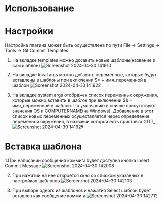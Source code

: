 # Использование

# Настройки

Настройка плагина может быть осуществлена по пути File -> Settings -> Tools -> Git Commit Templates
1. На вкладке templates можно добавить новые шаблоны(название и сам шаблон)
  ![Screenshot 2024-04-30 141910](https://github.com/azatyamanaev/git-commit-template/assets/49018424/47c1b549-b3c4-45f9-a415-73771c41f732)

2. На вкладке local args можно добавить переменные, которые будут вставлены в шаблоны при включении $* + имя_переменной в шаблон
  ![Screenshot 2024-04-30 141922](https://github.com/azatyamanaev/git-commit-template/assets/49018424/3f3f35b5-aa05-4f24-90fb-8da53878aa48)

3. На вкладке system args отображен список переменных окружения, которые можно вставить в шаблон при включении $& + имя_переменной в шаблон. По умолчанию в списке присутствуют значения OS и COMPUTERNAME(на Windows). Добавление в этот список новых переменных осуществляется через определение переменной окружения, в названии которой есть приставка GITT_.
  ![Screenshot 2024-04-30 141929](https://github.com/azatyamanaev/git-commit-template/assets/49018424/31fdac02-ea78-4259-8778-8b07fb2a966a)

# Вставка шаблона

1.При написании сообщения коммита будет доступна кнопка Insert Commit Message
  ![Screenshot 2024-04-30 142008](https://github.com/azatyamanaev/git-commit-template/assets/49018424/7d9caf54-18bf-425a-9954-f25815a948f4)

2. При нажатии на нее откроется окно со списком указанных в настройках шаблонов
  ![Screenshot 2024-04-30 142103](https://github.com/azatyamanaev/git-commit-template/assets/49018424/e3effcd9-d3f1-4858-81e5-46151e6ad920)


3. При выборе одного из шаблонов и нажатия Select шаблон будет вставлен как сообщение коммита
  ![Screenshot 2024-04-30 142712](https://github.com/azatyamanaev/git-commit-template/assets/49018424/591718e5-582f-4617-94c5-42ecfb3e96af)


